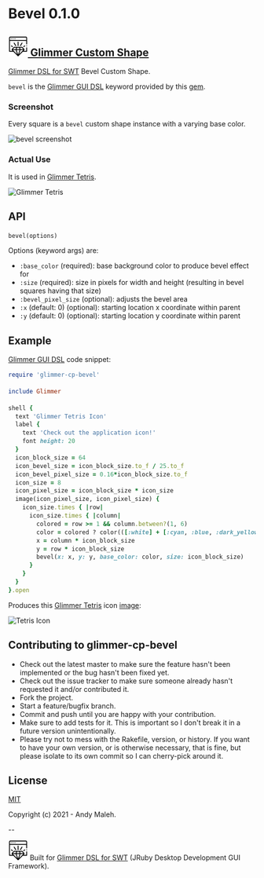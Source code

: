 # Bevel 0.1.0
## [<img src="https://raw.githubusercontent.com/AndyObtiva/glimmer/master/images/glimmer-logo-hi-res.png" height=40 /> Glimmer Custom Shape](https://github.com/AndyObtiva/glimmer-dsl-swt/docs/reference/GLIMMER_COMMAND.md#custom-shape-gem)

[Glimmer DSL for SWT](https://github.com/AndyObtiva/glimmer-dsl-swt) Bevel Custom Shape.

`bevel` is the [Glimmer GUI DSL](https://github.com/AndyObtiva/glimmer-dsl-swt/blob/master/docs/reference/GLIMMER_GUI_DSL_SYNTAX.md#glimmer-gui-dsl-syntax) keyword provided by this [gem](https://rubygems.org/gems/glimmer-cp-bevel).

### Screenshot

Every square is a `bevel` custom shape instance with a varying base color.

![bevel screenshot](https://raw.githubusercontent.com/AndyObtiva/glimmer-dsl-swt/master/images/glimmer-example-image-shape-dsl.png)

### Actual Use

It is used in [Glimmer Tetris](https://github.com/AndyObtiva/glimmer-dsl-swt/blob/master/docs/reference/GLIMMER_SAMPLES.md#glimmer-tetris).

![Glimmer Tetris](https://raw.githubusercontent.com/AndyObtiva/glimmer-dsl-swt/master/images/glimmer-tetris.png)

## API

`bevel(options)`

Options (keyword args) are:
- `:base_color` (required): base background color to produce bevel effect for
- `:size` (required): size in pixels for width and height (resulting in bevel squares having that size)
- `:bevel_pixel_size` (optional): adjusts the bevel area
- `:x` (default: 0) (optional): starting location x coordinate within parent
- `:y` (default: 0) (optional): starting location y coordinate within parent

## Example

[Glimmer GUI DSL](https://github.com/AndyObtiva/glimmer-dsl-swt/blob/master/docs/reference/GLIMMER_GUI_DSL_SYNTAX.md#glimmer-gui-dsl-syntax) code snippet:

```ruby
require 'glimmer-cp-bevel'

include Glimmer

shell {
  text 'Glimmer Tetris Icon'
  label {
    text 'Check out the application icon!'
    font height: 20
  }
  icon_block_size = 64
  icon_bevel_size = icon_block_size.to_f / 25.to_f
  icon_bevel_pixel_size = 0.16*icon_block_size.to_f
  icon_size = 8
  icon_pixel_size = icon_block_size * icon_size
  image(icon_pixel_size, icon_pixel_size) {
    icon_size.times { |row|
      icon_size.times { |column|
        colored = row >= 1 && column.between?(1, 6)
        color = colored ? color(([:white] + [:cyan, :blue, :dark_yellow, :yellow, :green, :magenta, :red]).sample) : color(:white)
        x = column * icon_block_size
        y = row * icon_block_size
        bevel(x: x, y: y, base_color: color, size: icon_block_size)
      }
    }
  }
}.open
```

Produces this [Glimmer Tetris](https://github.com/AndyObtiva/glimmer-dsl-swt/blob/master/docs/reference/GLIMMER_SAMPLES.md#glimmer-tetris) icon [image](https://github.com/AndyObtiva/glimmer-dsl-swt/blob/master/docs/reference/GLIMMER_GUI_DSL_SYNTAX.md#image):

![Tetris Icon](https://raw.githubusercontent.com/AndyObtiva/glimmer-dsl-swt/master/images/glimmer-tetris-icon.png)

## Contributing to glimmer-cp-bevel

-   Check out the latest master to make sure the feature hasn't been
    implemented or the bug hasn't been fixed yet.
-   Check out the issue tracker to make sure someone already hasn't
    requested it and/or contributed it.
-   Fork the project.
-   Start a feature/bugfix branch.
-   Commit and push until you are happy with your contribution.
-   Make sure to add tests for it. This is important so I don't break it
    in a future version unintentionally.
-   Please try not to mess with the Rakefile, version, or history. If
    you want to have your own version, or is otherwise necessary, that
    is fine, but please isolate to its own commit so I can cherry-pick
    around it.

## License

[MIT](LICENSE.txt)

Copyright (c) 2021 - Andy Maleh.

--

[<img src="https://raw.githubusercontent.com/AndyObtiva/glimmer/master/images/glimmer-logo-hi-res.png" height=40 />](https://github.com/AndyObtiva/glimmer) Built for [Glimmer DSL for SWT](https://github.com/AndyObtiva/glimmer-dsl-swt) (JRuby Desktop Development GUI Framework).
